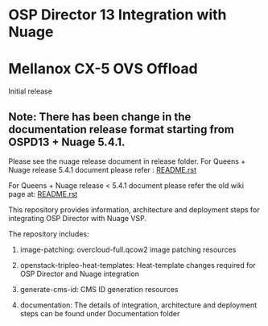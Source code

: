 # OSP Director 13 Integration with Nuage

# Mellanox CX-5 OVS Offload

Initial release

## Note: There has been change in the documentation release format starting from OSPD13 + Nuage 5.4.1.

Please see the nuage release document in release folder.
For Queens + Nuage release 5.4.1 document please refer : [README.rst](Documentation/5.4.1/README.rst)

For Queens + Nuage release < 5.4.1 document please refer the old wiki page at: [README.rst](Documentation/BEFORE_5.4.1/README.rst)

This repository provides information, architecture and deployment steps for integrating OSP Director with Nuage VSP.

The repository includes:

1. image-patching: overcloud-full.qcow2 image patching resources

2. openstack-tripleo-heat-templates: Heat-template changes required for OSP Director and Nuage integration

3. generate-cms-id: CMS ID generation resources

4. documentation: The details of integration, architecture and deployment steps can be found under Documentation folder
